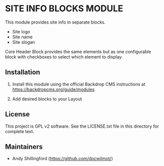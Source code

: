 
SITE INFO BLOCKS MODULE
=================

This module provides site info in separate blocks. 
- Site logo
- Site name
- Site slogan

Core Header Block provides the same elements but as one configurable block with 
checkboxes to select which element to display.


Installation
------------
1. Install this module using the official Backdrop CMS instructions at 
https://backdropcms.org/guide/modules

2. Add desired blocks to your Layout

License
-------

This project is GPL v2 software. See the LICENSE.txt file in this directory for
complete text.

Maintainers
-----------

- Andy Shillingford (https://github.com/docwilmot/)
